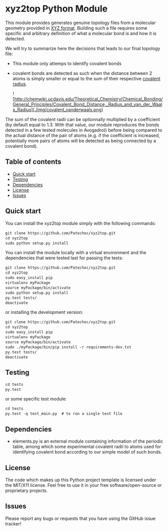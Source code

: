 # xyz2top Python Module

<!---
Wercker badge
-->

This module provides generates genuine topology files from a molecular geometry provided in [XYZ format](http://en.wikipedia.org/wiki/XYZ_file_format). Building such a file requires some specific and arbitrary definition of what a molecular bond is and how it is detected.

We will try to summarize here the decisions that leads to our final topology file:

- This module only attemps to identify covalent bonds
- covalent bonds are detected as such when the distance between 2 atoms is simply smaller or equal to the sum of their respective [covalent radius](http://chemwiki.ucdavis.edu/Theoretical_Chemistry/Chemical_Bonding/General_Principles/Covalent_Bond_Distance,_Radius_and_van_der_Waals_Radius).

  ![http://chemwiki.ucdavis.edu/Theoretical_Chemistry/Chemical_Bonding/General_Principles/Covalent_Bond_Distance,_Radius_and_van_der_Waals_Radius](./img/covalent_vanderwaals.png)

The sum of the covalent radii can be optionnally multiplied by a coefficient (by default equal to 1.3. With that value, our module reproduces the bonds detected in a few tested molecules in Avogadro)) before being compared to the actual distance of the pair of atoms (e.g. if the coefficient is increased, potentially more pairs of atoms will be detected as being connected by a covalent bond).


## Table of contents

- [Quick start](#quick-start)
- [Testing](#testing)
- [Dependencies](#dependencies)
- [License](#license)
- [Issues](#issues)


## Quick start

You can install the xyz2top module simply with the following commands: 
```shell
git clone https://github.com/Patechoc/xyz2top.git
cd xyz2top
sudo python setup.py install
```

You can install the module locally with a virtual environment and the dependencies that were tested last for passing the tests:
```shell
git clone https://github.com/Patechoc/xyz2top.git
cd xyz2top
sudo easy_install pip
virtualenv myPackage
source myPackage/bin/activate
sudo python setup.py install
py.test tests/
deactivate
```

or installing the development version:

```shell
git clone https://github.com/Patechoc/xyz2top.git
cd xyz2top
sudo easy_install pip
virtualenv myPackage
source myPackage/bin/activate
sudo ./myPackage/bin/pip install -r requirements-dev.txt
py.test tests/
deactivate
```



## Testing

```shell
cd tests
py.test 
```

or some specific test module:

```shell
cd tests
py.test -q test_main.py  # to run a single test file
```



## Dependencies

- elements.py is an external module containing information of the periodic table, among which some experimental covalent radii to atoms used for identifying covalent bond according to our simple model of such bonds.

## License

The code which makes up this Python project template is licensed under the MIT/X11 license. Feel free to use it in your free software/open-source or proprietary projects.


## Issues

Please report any bugs or requests that you have using the GitHub issue tracker!
